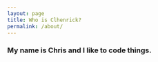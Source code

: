 ```yaml
---
layout: page
title: Who is Clhenrick?
permalink: /about/
---
```


### My name is Chris and I like to code things.

